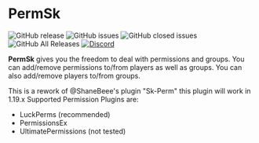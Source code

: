 # PermSk

![GitHub release](https://img.shields.io/github/release/iPlexy/PermSk.svg?style=for-the-badge)
![GitHub issues](https://img.shields.io/github/issues-raw/iPlexy/PermSk.svg?style=for-the-badge)
![GitHub closed issues](https://img.shields.io/github/issues-closed-raw/iPlexy/PermSk.svg?style=for-the-badge)
![GitHub All Releases](https://img.shields.io/github/downloads/iPlexy/PermSk/total.svg?style=for-the-badge)
[![Discord](https://img.shields.io/discord/425192525091831808.svg?style=for-the-badge)](https://discord.gg/skript)


**PermSk** gives you the freedom to deal with permissions and groups. You can add/remove permissions to/from players as well as groups. You can also add/remove players to/from groups.


This is a rework of @ShaneBeee's plugin "Sk-Perm" this plugin will work in 1.19.x 
Supported Permission Plugins are:
  - LuckPerms (recommended)
  - PermissionsEx
  - UltimatePermissions (not tested)
